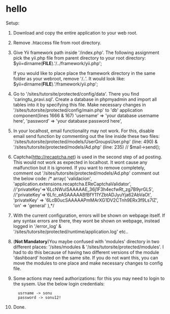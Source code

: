 hello
=====

Setup:

1. Download and copy the entire application to your web root.

2. Remove .htaccess file from root directory.

3. Give Yii framework path inside '<webroot>/index.php'. The following assignment pick the yii.php file from parent directory
   to your root directory:
   $yii=dirname(__FILE__).'/../framework/yii.php';
   
   If you would like to place place the framework directory in the same folder as your webroot, remove '/..'. It would look like:
   $yii=dirname(__FILE__).'/framework/yii.php';
   

4. Go to '/sites/tutorsite/protected/config/data'. There you find 'caringtu_pravi.sql'. Create a database in phpmyadmin and import
   all tables into it by specifying this file. 
   Make necessary changes in '/sites/tutorsite/protected/config/main.php' to 'db' application component(lines 1666 & 167)
          'username'  => 'your database username here',
          'password'  => 'your database password here',

5. In your localhost, email functionality may not work. For this, disable email send function by commenting out the line
   inside these two files:
   '/sites/tutorsite/protected/models/UserGroupsUser.php' (line: 490) & 
   '/sites/tutorsite/protected/models/Ad.php' (line: 235)
       // $mail->send();
6. Captcha(http://recaptcha.net) is used in the second step of ad posting. This would not work as expected in localhost.
   It wont cause any malfunction but it is ignored. If you want to remove completely, comment out
   '/sites/tutorsite/protected/models/Ad.php' comment out the below code:
      /*  array(
			      'validacion', 
                              'application.extensions.recaptcha.EReCaptchaValidator', 
                              //'privateKey'=>'6LcNWuISAAAAAE_36j1F3h4ecfwRt_zg7B9yrGL5',
                              //'privateKey'=>'6Lfc_eASAAAAABfBfY11YZbtADJyuYja62AbVaOt',
			       'privateKey' => '6LcB0ucSAAAAAPmMArXG1DV2CTnh9ERx3f9Ls7lZ',
			       'on' => 'general'
		   ),*/
7. With the current configuration, errors will be shown on webpage itself. If any syntax errors are there, they wont
   be shown on webpage, instead logged in '<webroot>/error_log'  & '/sites/tutorsite/protected/runtime/application.log' etc..
8. (**Not Mandatory**)You maybe confused with 'modules' directory in two different places: '/sites/modules  & '/sites/tutorsite/protected/modules'.
   I had to do this because of having two different versions of the module 'dashboard' hosted on the same site. If you do
   not want this, you can move the modules to one place and make necessary changes to config file.

9. Some actions may need authorizations: for this you may need to login to the sysem. Use the below login credentials:
      
         usrname -> sonu
         password -> sonu12!

10. Done.
